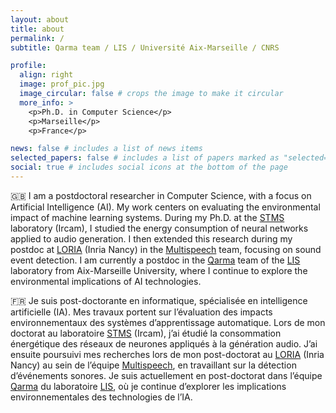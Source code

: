 ```yaml
---
layout: about
title: about
permalink: /
subtitle: Qarma team / LIS / Université Aix-Marseille / CNRS

profile:
  align: right
  image: prof_pic.jpg
  image_circular: false # crops the image to make it circular
  more_info: >
    <p>Ph.D. in Computer Science</p>
    <p>Marseille</p>
    <p>France</p>

news: false # includes a list of news items
selected_papers: false # includes a list of papers marked as "selected={true}"
social: true # includes social icons at the bottom of the page
---
```

🇬🇧 I am a postdoctoral researcher in Computer Science, with a focus on Artificial Intelligence (AI). My work centers on evaluating the environmental impact of machine learning systems. During my Ph.D. at the [STMS](https://www.stms-lab.fr/) laboratory (Ircam), I studied the energy consumption of neural networks applied to audio generation. I then extended this research during my postdoc at [LORIA](https://www.loria.fr/en/) (Inria Nancy) in the [Multispeech](https://team.inria.fr/multispeech/) team, focusing on sound event detection. I am currently a postdoc in the [Qarma](https://qarma.lis-lab.fr/) team of the [LIS](https://www.lis-lab.fr/) laboratory from Aix-Marseille University, where I continue to explore the environmental implications of AI technologies.


🇫🇷 Je suis post-doctorante en informatique, spécialisée en intelligence artificielle (IA). Mes travaux portent sur l’évaluation des impacts environnementaux des systèmes d’apprentissage automatique. Lors de mon doctorat au laboratoire [STMS](https://www.stms-lab.fr/) (Ircam), j’ai étudié la consommation énergétique des réseaux de neurones appliqués à la génération audio. J’ai ensuite poursuivi mes recherches lors de mon post-doctorat au [LORIA](https://www.loria.fr/fr/) (Inria Nancy) au sein de l’équipe [Multispeech](https://team.inria.fr/multispeech/), en travaillant sur la détection d’événements sonores. Je suis actuellement en post-doctorat dans l’équipe [Qarma](https://qarma.lis-lab.fr/) du laboratoire [LIS](https://www.lis-lab.fr/), où je continue d’explorer les implications environnementales des technologies de l’IA.
